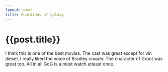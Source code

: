 ```yaml
---
layout: post
title: Guardians of galaxy
--- 
```




 {{post.title}}
======================================================




<p>I think this is one of the best movies. The cast was great except for vin diesel,     I really liked the voice of Bradley cooper. The character of Groot was great too. All in all GoG is a must watch atleast once.</p>
